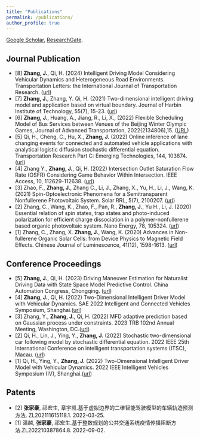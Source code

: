 ```yaml
---
title: "Publications"
permalink: /publications/
author_profile: true
---
```


<!-- {% if author.googlescholar %}
  You can also find my articles on <u><a href="{{author.googlescholar}}">my Google Scholar profile</a>.</u>
{% endif %}

{% include base_path %}

{% for post in site.publications reversed %}
  {% include archive-single.html %}
{% endfor %} -->

[Google Scholar](https://scholar.google.com/citations?user=TAb6ScIAAAAJ&hl=en), [ResearchGate](https://www.researchgate.net/profile/Jiahao-Zhang-15).


Journal Publication
----------
* [8] **Zhang, J.**, Qi, H. (2024) Intelligent Driving Model Considering Vehicular Dynamics and Heterogeneous Road Environments. Transportation Letters: the International Journal of Transportation Research. ([url](https://doi.org/10.1080/19427867.2024.2329469))
* [7] **Zhang, J.**, Zhang, Y. Qi, H. (2021) Two-dimensional intelligent driving model and application based on virtual boundary. Journal of Harbin Institute of Technology, 55(7), 15-23. ([url](http://hit.alljournals.cn/html/hitxb_cn/2023/7/20230703.html))
* [6] **Zhang, J.**, Huang, A., Jiang, R., Li, X., (2022) Flexible Scheduling Model of Bus Services between Venues of the Beijing Winter Olympic Games, Journal of Advanced Transportation, 2022(2134806),15. ([URL](https://onlinelibrary.wiley.com/doi/full/10.1155/2022/2134806)) 
* [5] Qi, H., Cheng, C., Hu, X., **Zhang, J.** (2022) Online inference of lane changing events for connected and automated vehicle applications with analytical logistic diffusion stochastic differential equation. Transportation Research Part C: Emerging Technologies, 144, 103874. ([url](https://doi.org/10.1016/j.trc.2022.103874))
* [4] Zhang Y., **Zhang, J.**, Qi, H. (2022) Intersection Outlet Saturation Flow Rate (OSFR) Considering Game Behavior Within Intersection. IEEE Access, 10, 112629-112638. ([url](https://ieeexplore.ieee.org/abstract/document/9878314))
* [3] Zhao, F., **Zhang, J.**, Zhang C., Li, J., Zhang, X., Yu, H., Li, J., Wang, K. (2021) Spin-Optoelectronic Phenomena for a Semitransparent Nonfullerene Photovoltaic System. Solar RRL, 5(7), 2100207. ([url](https://onlinelibrary.wiley.com/doi/full/10.1002/solr.202100207)) 
* [2] Zhang, C., Wang, K., Zhao, F., Pan, R., **Zhang, J.**, Yu H., Li, J. (2020) Essential relation of spin states, trap states and photo-induced polarization for efficient charge dissociation in a polymer-nonfullerene based organic photovoltaic system. Nano Energy, 78, 105324. ([url](https://www.sciencedirect.com/science/article/pii/S2211285520309010))
* [1] Zhang, C., Zhang, X. **Zhang, J.**, Wang, K. (2020) Advances in Non-fullerene Organic Solar Cells: from Device Physics to Magnetic Field Effects. Chinese Journal of Luminescence, 41(12), 1598-1613. ([url](https://cjl.lightpublishing.cn/en/article/doi/10.37188/CJL.20200314/)) 


Conference Proceedings
-------
* [5] **Zhang, J.**, Qi, H. (2023) Driving Maneuver Estimation for Naturalist Driving Data with State Space Model Predictive Control. China Automation Congress, Chongqing. ([url](https://doi.org/10.1109/CAC59555.2023.10450846))
* [4] **Zhang, J.**, Qi, H. (2022) Two-Dimensional Intelligent Driver Model with Vehicular Dynamics. SAE 2022 Intelligent and Connected Vehicles Symposium, Shanghai.([url](https://www.sae.org/publications/technical-papers/content/2022-01-7088/))
* [3] Zhang, Y., **Zhang, J.**, Qi, H. (2022) MFD adaptive prediction based on Gaussian process under constraints. 2023 TRB 102nd Annual Meeting, Washington, DC.([url](https://www.researchgate.net/publication/364777558_MFD_adaptive_prediction_based_on_Gaussian_process_under_constraints))
* [2] Qi, H., Lin, J., Ying, Y., **Zhang, J.** (2022) Stochastic two-dimensional car following model by stochastic differential equation. 2022 IEEE 25th International Conference on intelligent transportation systems (ITSC), Macau. ([url](https://ieeexplore.ieee.org/abstract/document/9921829))
* [1] Qi, H., Ying, Y., **Zhang, J.** (2022) Two-Dimensional Intelligent Driver Model with Vehicular Dynamics. 2022 IEEE Intelligent Vehicles Symposium (IV), Shanghai.([url](https://ieeexplore.ieee.org/abstract/document/9827388))


Patents
-------
* [2] **张家豪**, 祁宏生, 章宇凯.基于虚拟边界的二维智能驾驶模型的车辆轨迹预测方法. ZL202111615118.1. 2022-03-25.
* [1] 潘越, **张家豪**, 祁宏生.基于整数规划的公共交通系统疫情传播阻断方法.ZL202210387864.8. 2022-09-02.

